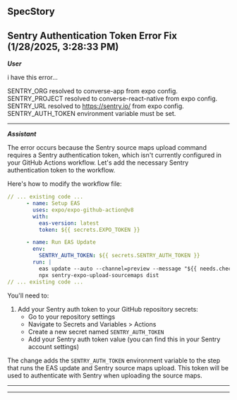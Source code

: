 ## SpecStory

## Sentry Authentication Token Error Fix (1/28/2025, 3:28:33 PM)

_**User**_

i have this error...

SENTRY_ORG resolved to converse-app from expo config.
SENTRY_PROJECT resolved to converse-react-native from expo config.
SENTRY_URL resolved to https://sentry.io/ from expo config.
SENTRY_AUTH_TOKEN environment variable must be set.

---

_**Assistant**_

The error occurs because the Sentry source maps upload command requires a Sentry authentication token, which isn't currently configured in your GitHub Actions workflow. Let's add the necessary Sentry authentication token to the workflow.

Here's how to modify the workflow file:

```yaml:.github/workflows/deploy-preview.yml
// ... existing code ...
      - name: Setup EAS
        uses: expo/expo-github-action@v8
        with:
          eas-version: latest
          token: ${{ secrets.EXPO_TOKEN }}

      - name: Run EAS Update
        env:
          SENTRY_AUTH_TOKEN: ${{ secrets.SENTRY_AUTH_TOKEN }}
        run: |
          eas update --auto --channel=preview --message "${{ needs.check-changes.outputs.commit_message }}" --non-interactive
          npx sentry-expo-upload-sourcemaps dist
// ... existing code ...
```

You'll need to:

1. Add your Sentry auth token to your GitHub repository secrets:
   - Go to your repository settings
   - Navigate to Secrets and Variables > Actions
   - Create a new secret named `SENTRY_AUTH_TOKEN`
   - Add your Sentry auth token value (you can find this in your Sentry account settings)

The change adds the `SENTRY_AUTH_TOKEN` environment variable to the step that runs the EAS update and Sentry source maps upload. This token will be used to authenticate with Sentry when uploading the source maps.

---



---

